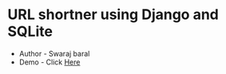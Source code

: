 # URL shortner using Django and SQLite

<ul>
	<li>	
		Author - Swaraj baral
	</li>
	<li>
		Demo - Click <a href="https://atomit-shortener.herokuapp.com/">Here</a> 
	</li>
</ul>
